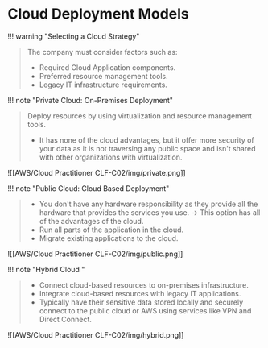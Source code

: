 # Cloud Deployment Models

!!! warning "Selecting a Cloud Strategy"
> The company must consider factors such as:
> - Required Cloud Application components. 
> - Preferred resource management tools.
> - Legacy IT infrastructure requirements.


!!! note "Private Cloud: On-Premises Deployment"
> Deploy resources by using virtualization and resource management tools.
> - It has none of the cloud advantages, but it offer more security of your data as it is not traversing any public space and isn't shared with other organizations with virtualization. 

![[AWS/Cloud Practitioner CLF-C02/img/private.png]]



!!! note "Public Cloud: Cloud Based Deployment"
> - You don't have any hardware responsibility as they provide all the hardware that provides the services you use. -> This option has all of the advantages of the cloud.
> - Run all parts of the application in the cloud.
> - Migrate existing applications to the cloud.

![[AWS/Cloud Practitioner CLF-C02/img/public.png]]


!!! note "Hybrid Cloud "
> - Connect cloud-based resources to on-premises infrastructure.
> - Integrate cloud-based resources with legacy IT applications.
> - Typically have their sensitive data stored locally and securely connect to the public cloud or AWS using services like VPN and Direct Connect.

![[AWS/Cloud Practitioner CLF-C02/img/hybrid.png]]